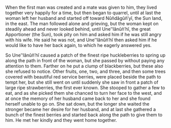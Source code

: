 When the first man was created and a mate was given to him, they lived together very happily for a time, but then began to quarrel, until at last the woman left her husband and started off toward Nûñdâgûñ′yĭ, the Sun land, in the east. The man followed alone and grieving, but the woman kept on steadily ahead and never looked behind, until Une′ʻlănûñ′hĭ, the great Apportioner (the Sun), took pity on him and asked him if he was still angry with his wife. He said he was not, and Une′ʻlănûñ′hĭ then asked him if he would like to have her back again, to which he eagerly answered yes.

So Une′ʻlănûñ′hĭ caused a patch of the finest ripe huckleberries to spring up along the path in front of the woman, but she passed by without paying any attention to them. Farther on he put a clump of blackberries, but these also she refused to notice. Other fruits, one, two, and three, and then some trees covered with beautiful red service berries, were placed beside the path to tempt her, but she still went on until suddenly she saw in front a patch of large ripe strawberries, the first ever known. She stooped to gather a few to eat, and as she picked them she chanced to turn her face to the west, and at once the memory of her husband came back to her and she found herself unable to go on. She sat down, but the longer she waited the stronger became her desire for her husband, and at last she gathered a bunch of the finest berries and started back along the path to give them to him. He met her kindly and they went home together.
